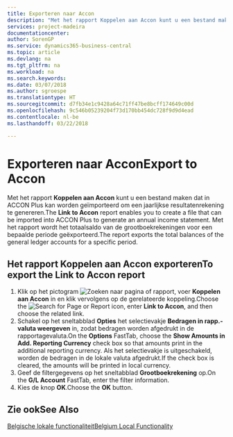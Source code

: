 ```yaml
---
title: Exporteren naar Accon
description: "Met het rapport Koppelen aan Accon kunt u een bestand maken dat in ACCON Plus kan worden geïmporteerd om een jaarlijkse resultatenrekening te genereren."
services: project-madeira
documentationcenter: 
author: SorenGP
ms.service: dynamics365-business-central
ms.topic: article
ms.devlang: na
ms.tgt_pltfrm: na
ms.workload: na
ms.search.keywords: 
ms.date: 03/07/2018
ms.author: sgroespe
ms.translationtype: HT
ms.sourcegitcommit: d7fb34e1c9428a64c71ff47be8bcff174649c00d
ms.openlocfilehash: 9c546b05239204f73d170bb454dc728f9d9d4ead
ms.contentlocale: nl-be
ms.lasthandoff: 03/22/2018

---
```

# <a name="export-to-accon"></a><span data-ttu-id="2e867-103">Exporteren naar Accon</span><span class="sxs-lookup"><span data-stu-id="2e867-103">Export to Accon</span></span>
<span data-ttu-id="2e867-104">Met het rapport **Koppelen aan Accon** kunt u een bestand maken dat in ACCON Plus kan worden geïmporteerd om een jaarlijkse resultatenrekening te genereren.</span><span class="sxs-lookup"><span data-stu-id="2e867-104">The **Link to Accon** report enables you to create a file that can be imported into ACCON Plus to generate an annual income statement.</span></span> <span data-ttu-id="2e867-105">Met het rapport wordt het totaalsaldo van de grootboekrekeningen voor een bepaalde periode geëxporteerd.</span><span class="sxs-lookup"><span data-stu-id="2e867-105">The report exports the total balances of the general ledger accounts for a specific period.</span></span>  

## <a name="to-export-the-link-to-accon-report"></a><span data-ttu-id="2e867-106">Het rapport Koppelen aan Accon exporteren</span><span class="sxs-lookup"><span data-stu-id="2e867-106">To export the Link to Accon report</span></span>  
1.  <span data-ttu-id="2e867-107">Klik op het pictogram ![Zoeken naar pagina of rapport](../../media/ui-search/search_small.png "pictogram Zoeken naar pagina of rapport"), voer **Koppelen aan Accon** in en klik vervolgens op de gerelateerde koppeling.</span><span class="sxs-lookup"><span data-stu-id="2e867-107">Choose the ![Search for Page or Report](../../media/ui-search/search_small.png "Search for Page or Report icon") icon, enter **Link to Accon**, and then choose the related link.</span></span>  
2.  <span data-ttu-id="2e867-108">Schakel op het sneltabblad **Opties** het selectievakje **Bedragen in rapp.-valuta weergeven** in, zodat bedragen worden afgedrukt in de rapportagevaluta.</span><span class="sxs-lookup"><span data-stu-id="2e867-108">On the **Options** FastTab, choose the **Show Amounts in Add. Reporting Currency** check box so that amounts print in the additional reporting currency.</span></span> <span data-ttu-id="2e867-109">Als het selectievakje is uitgeschakeld, worden de bedragen in de lokale valuta afgedrukt.</span><span class="sxs-lookup"><span data-stu-id="2e867-109">If the check box is cleared, the amounts will be printed in local currency.</span></span>  
3.  <span data-ttu-id="2e867-110">Geef de filtergegevens op het sneltabblad **Grootboekrekening** op.</span><span class="sxs-lookup"><span data-stu-id="2e867-110">On the **G/L Account** FastTab, enter the filter information.</span></span>  
4.  <span data-ttu-id="2e867-111">Kies de knop **OK**.</span><span class="sxs-lookup"><span data-stu-id="2e867-111">Choose the **OK** button.</span></span>  

## <a name="see-also"></a><span data-ttu-id="2e867-112">Zie ook</span><span class="sxs-lookup"><span data-stu-id="2e867-112">See Also</span></span>  
 [<span data-ttu-id="2e867-113">Belgische lokale functionaliteit</span><span class="sxs-lookup"><span data-stu-id="2e867-113">Belgium Local Functionality</span></span>](belgium-local-functionality.md)

